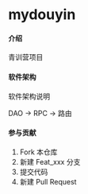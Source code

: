 # mydouyin

#### 介绍
青训营项目

#### 软件架构
软件架构说明

DAO -> RPC -> 路由


#### 参与贡献

1.  Fork 本仓库
2.  新建 Feat_xxx 分支
3.  提交代码
4.  新建 Pull Request
